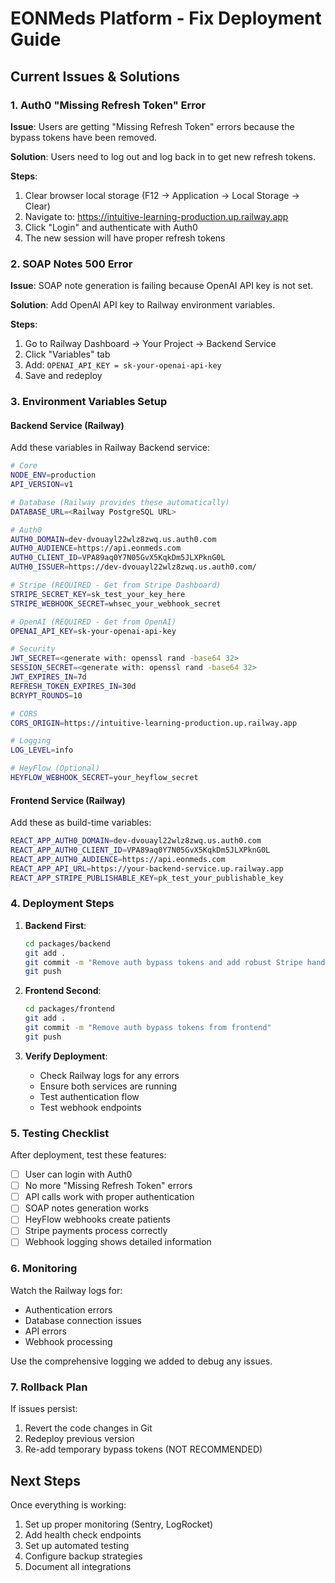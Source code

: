 # EONMeds Platform - Fix Deployment Guide

## Current Issues & Solutions

### 1. Auth0 "Missing Refresh Token" Error
**Issue**: Users are getting "Missing Refresh Token" errors because the bypass tokens have been removed.

**Solution**: Users need to log out and log back in to get new refresh tokens.

**Steps**:
1. Clear browser local storage (F12 → Application → Local Storage → Clear)
2. Navigate to: https://intuitive-learning-production.up.railway.app
3. Click "Login" and authenticate with Auth0
4. The new session will have proper refresh tokens

### 2. SOAP Notes 500 Error
**Issue**: SOAP note generation is failing because OpenAI API key is not set.

**Solution**: Add OpenAI API key to Railway environment variables.

**Steps**:
1. Go to Railway Dashboard → Your Project → Backend Service
2. Click "Variables" tab
3. Add: `OPENAI_API_KEY = sk-your-openai-api-key`
4. Save and redeploy

### 3. Environment Variables Setup

#### Backend Service (Railway)
Add these variables in Railway Backend service:

```bash
# Core
NODE_ENV=production
API_VERSION=v1

# Database (Railway provides these automatically)
DATABASE_URL=<Railway PostgreSQL URL>

# Auth0
AUTH0_DOMAIN=dev-dvouayl22wlz8zwq.us.auth0.com
AUTH0_AUDIENCE=https://api.eonmeds.com
AUTH0_CLIENT_ID=VPA89aq0Y7N05GvX5KqkDm5JLXPknG0L
AUTH0_ISSUER=https://dev-dvouayl22wlz8zwq.us.auth0.com/

# Stripe (REQUIRED - Get from Stripe Dashboard)
STRIPE_SECRET_KEY=sk_test_your_key_here
STRIPE_WEBHOOK_SECRET=whsec_your_webhook_secret

# OpenAI (REQUIRED - Get from OpenAI)
OPENAI_API_KEY=sk-your-openai-api-key

# Security
JWT_SECRET=<generate with: openssl rand -base64 32>
SESSION_SECRET=<generate with: openssl rand -base64 32>
JWT_EXPIRES_IN=7d
REFRESH_TOKEN_EXPIRES_IN=30d
BCRYPT_ROUNDS=10

# CORS
CORS_ORIGIN=https://intuitive-learning-production.up.railway.app

# Logging
LOG_LEVEL=info

# HeyFlow (Optional)
HEYFLOW_WEBHOOK_SECRET=your_heyflow_secret
```

#### Frontend Service (Railway)
Add these as build-time variables:

```bash
REACT_APP_AUTH0_DOMAIN=dev-dvouayl22wlz8zwq.us.auth0.com
REACT_APP_AUTH0_CLIENT_ID=VPA89aq0Y7N05GvX5KqkDm5JLXPknG0L
REACT_APP_AUTH0_AUDIENCE=https://api.eonmeds.com
REACT_APP_API_URL=https://your-backend-service.up.railway.app
REACT_APP_STRIPE_PUBLISHABLE_KEY=pk_test_your_publishable_key
```

### 4. Deployment Steps

1. **Backend First**:
   ```bash
   cd packages/backend
   git add .
   git commit -m "Remove auth bypass tokens and add robust Stripe handling"
   git push
   ```

2. **Frontend Second**:
   ```bash
   cd packages/frontend
   git add .
   git commit -m "Remove auth bypass tokens from frontend"
   git push
   ```

3. **Verify Deployment**:
   - Check Railway logs for any errors
   - Ensure both services are running
   - Test authentication flow
   - Test webhook endpoints

### 5. Testing Checklist

After deployment, test these features:

- [ ] User can login with Auth0
- [ ] No more "Missing Refresh Token" errors
- [ ] API calls work with proper authentication
- [ ] SOAP notes generation works
- [ ] HeyFlow webhooks create patients
- [ ] Stripe payments process correctly
- [ ] Webhook logging shows detailed information

### 6. Monitoring

Watch the Railway logs for:
- Authentication errors
- Database connection issues
- API errors
- Webhook processing

Use the comprehensive logging we added to debug any issues.

### 7. Rollback Plan

If issues persist:
1. Revert the code changes in Git
2. Redeploy previous version
3. Re-add temporary bypass tokens (NOT RECOMMENDED)

## Next Steps

Once everything is working:
1. Set up proper monitoring (Sentry, LogRocket)
2. Add health check endpoints
3. Set up automated testing
4. Configure backup strategies
5. Document all integrations 